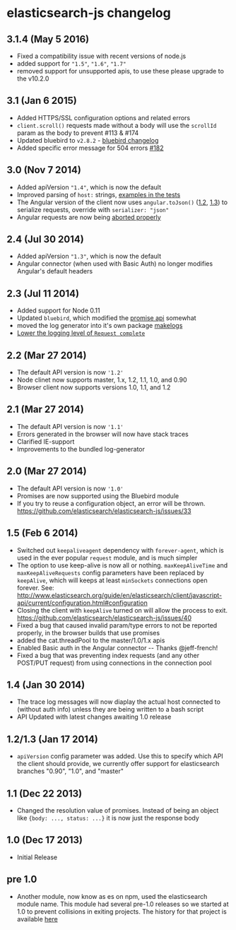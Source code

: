 # elasticsearch-js changelog

## 3.1.4 (May 5 2016)
 - Fixed a compatibility issue with recent versions of node.js
 - added support for `"1.5"`, `"1.6"`, `"1.7"`
 - removed support for unsupported apis, to use these please upgrade to the v10.2.0

## 3.1 (Jan 6 2015)
 - Added HTTPS/SSL configuration options and related errors
 - `client.scroll()` requests made without a body will use the `scrollId` param as the body to prevent #113 & #174
 - Updated bluebird to `v2.8.2` - [bluebird changelog](https://github.com/petkaantonov/bluebird/blob/master/changelog.md)
 - Added specific error message for 504 errors [#182](https://github.com/elasticsearch/elasticsearch-js/pull/182)

## 3.0 (Nov 7 2014)
 - Added apiVersion `"1.4"`, which is now the default
 - Improved parsing of `host:` strings, [examples in the tests](https://github.com/elasticsearch/elasticsearch-js/blob/165b7d7986b2184b2e4b73d33bf5803e61ce7a54/test/unit/specs/host.js#L71-L92)
 - The Angular version of the client now uses `angular.toJson()` ([1.2](https://code.angularjs.org/1.2.27/docs/api/ng/function/angular.toJson), [1.3](https://code.angularjs.org/1.3.5/docs/api/ng/function/angular.toJson)) to serialize requests, override with `serializer: "json"`
 - Angular requests are now being [aborted properly](https://github.com/elasticsearch/elasticsearch-js/commit/4c106967d3e9ae208fae42ce013f0a21e1ace021)

## 2.4 (Jul 30 2014)
 - Added apiVersion `"1.3"`, which is now the default
 - Angular connector (when used with Basic Auth) no longer modifies Angular's default headers

## 2.3 (Jul 11 2014)
 - Added support for Node 0.11
 - Updated `bluebird`, which modified the [promise api](https://github.com/petkaantonov/bluebird/blob/v2.2.1/API.md) somewhat
 - moved the log generator into it's own package [makelogs](https://www.npmjs.org/package/makelogs)
 - [Lower the logging level of `Request complete`](https://github.com/elasticsearch/elasticsearch-js/pull/122)

## 2.2 (Mar 27 2014)
- The default API version is now `'1.2'`
- Node clinet now supports master, 1.x, 1.2, 1.1, 1.0, and 0.90
- Browser client now supports versions 1.0, 1.1, and 1.2

## 2.1 (Mar 27 2014)
- The default API version is now `'1.1'`
- Errors generated in the browser will now have stack traces
- Clarified IE-support
- Improvements to the bundled log-generator

## 2.0 (Mar 27 2014)
- The default API version is now `'1.0'`
- Promises are now supported using the Bluebird module
- If you try to reuse a configuration object, an error will be thrown. https://github.com/elasticsearch/elasticsearch-js/issues/33

## 1.5 (Feb 6 2014)
- Switched out `keepaliveagent` dependency with `forever-agent`, which is used in the ever popular `request` module, and is much simpler
- The option to use keep-alive is now all or nothing. `maxKeepAliveTime` and `maxKeepAliveRequests` config parameters have been replaced by `keepAlive`, which will keeps at least `minSockets` connections open forever. See: http://www.elasticsearch.org/guide/en/elasticsearch/client/javascript-api/current/configuration.html#configuration
- Closing the client with `keepAlive` turned on will allow the process to exit. https://github.com/elasticsearch/elasticsearch-js/issues/40
- Fixed a bug that caused invalid param/type errors to not be reported properly, in the browser builds that use promises
- added the cat.threadPool to the master/1.0/1.x apis
- Enabled Basic auth in the Angular connector -- Thanks @jeff-french!
- Fixed a bug that was preventing index requests (and any other POST/PUT request) from using connections in the connection pool

## 1.4 (Jan 30 2014)
- The trace log messages will now diaplay the actual host connected to (without auth info) unless they are being written to a bash script
- API Updated with latest changes awaiting 1.0 release

## 1.2/1.3 (Jan 17 2014)
- `apiVersion` config parameter was added. Use this to specify which API the client should provide, we currently offer support for elasticsearch branches "0.90", "1.0", and "master"


## 1.1 (Dec 22 2013)
- Changed the resolution value of promises. Instead of being an object like `{body: ..., status: ...}` it is now
  just the response body


## 1.0 (Dec 17 2013)
- Initial Release


## pre 1.0
- Another module, now know as es on npm, used the elasticsearch module name. This module had several pre-1.0
  releases so we started at 1.0 to prevent collisions in exiting projects. The history for that project is available [here](https://github.com/ncb000gt/node-es)
